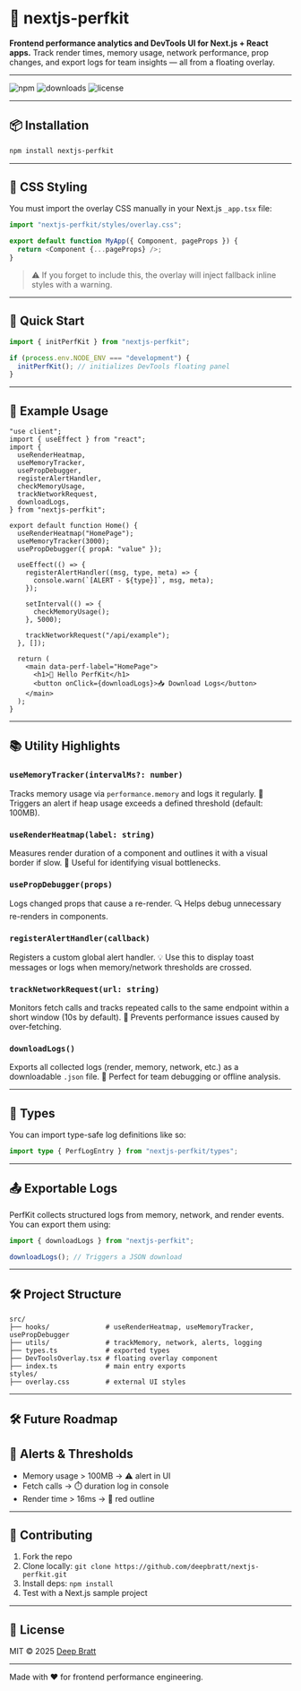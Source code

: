 # 🚀 nextjs-perfkit

**Frontend performance analytics and DevTools UI for Next.js + React apps.**
Track render times, memory usage, network performance, prop changes, and export logs for team insights — all from a floating overlay.

---

![npm](https://img.shields.io/npm/v/nextjs-perfkit)
![downloads](https://img.shields.io/npm/dm/nextjs-perfkit)
![license](https://img.shields.io/npm/l/nextjs-perfkit)

---

## 📦 Installation

```bash
npm install nextjs-perfkit
```

---

## 🎨 CSS Styling

You must import the overlay CSS manually in your Next.js `_app.tsx` file:

```ts
import "nextjs-perfkit/styles/overlay.css";

export default function MyApp({ Component, pageProps }) {
  return <Component {...pageProps} />;
}
```

> ⚠️ If you forget to include this, the overlay will inject fallback inline styles with a warning.

---

## 🚀 Quick Start

```ts
import { initPerfKit } from "nextjs-perfkit";

if (process.env.NODE_ENV === "development") {
  initPerfKit(); // initializes DevTools floating panel
}
```

---

## 🧪 Example Usage

```tsx
"use client";
import { useEffect } from "react";
import {
  useRenderHeatmap,
  useMemoryTracker,
  usePropDebugger,
  registerAlertHandler,
  checkMemoryUsage,
  trackNetworkRequest,
  downloadLogs,
} from "nextjs-perfkit";

export default function Home() {
  useRenderHeatmap("HomePage");
  useMemoryTracker(3000);
  usePropDebugger({ propA: "value" });

  useEffect(() => {
    registerAlertHandler((msg, type, meta) => {
      console.warn(`[ALERT - ${type}]`, msg, meta);
    });

    setInterval(() => {
      checkMemoryUsage();
    }, 5000);

    trackNetworkRequest("/api/example");
  }, []);

  return (
    <main data-perf-label="HomePage">
      <h1>🚀 Hello PerfKit</h1>
      <button onClick={downloadLogs}>📥 Download Logs</button>
    </main>
  );
}
```

---

## 📚 Utility Highlights

### `useMemoryTracker(intervalMs?: number)`

Tracks memory usage via `performance.memory` and logs it regularly.
🚨 Triggers an alert if heap usage exceeds a defined threshold (default: 100MB).

### `useRenderHeatmap(label: string)`

Measures render duration of a component and outlines it with a visual border if slow.
📏 Useful for identifying visual bottlenecks.

### `usePropDebugger(props)`

Logs changed props that cause a re-render.
🔍 Helps debug unnecessary re-renders in components.

### `registerAlertHandler(callback)`

Registers a custom global alert handler.
💡 Use this to display toast messages or logs when memory/network thresholds are crossed.

### `trackNetworkRequest(url: string)`

Monitors fetch calls and tracks repeated calls to the same endpoint within a short window (10s by default).
📡 Prevents performance issues caused by over-fetching.

### `downloadLogs()`

Exports all collected logs (render, memory, network, etc.) as a downloadable `.json` file.
📝 Perfect for team debugging or offline analysis.

---

## 📑 Types

You can import type-safe log definitions like so:

```ts
import type { PerfLogEntry } from "nextjs-perfkit/types";
```

---

## 📤 Exportable Logs

PerfKit collects structured logs from memory, network, and render events.
You can export them using:

```ts
import { downloadLogs } from "nextjs-perfkit";

downloadLogs(); // Triggers a JSON download
```

---

## 🛠 Project Structure

```
src/
├── hooks/              # useRenderHeatmap, useMemoryTracker, usePropDebugger
├── utils/              # trackMemory, network, alerts, logging
├── types.ts            # exported types
├── DevToolsOverlay.tsx # floating overlay component
├── index.ts            # main entry exports
styles/
├── overlay.css         # external UI styles
```

---

## 🛠 Future Roadmap

## 📢 Alerts & Thresholds

- Memory usage > 100MB → ⚠️ alert in UI
- Fetch calls → ⏱️ duration log in console
- Render time > 16ms → 🔴 red outline

---

## 👥 Contributing

1. Fork the repo
2. Clone locally: `git clone https://github.com/deepbratt/nextjs-perfkit.git`
3. Install deps: `npm install`
4. Test with a Next.js sample project

---

## 📝 License

MIT © 2025 [Deep Bratt](https://github.com/deepbratt)

---

Made with ❤️ for frontend performance engineering.
